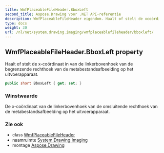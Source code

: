 ```yaml
---
title: WmfPlaceableFileHeader.BboxLeft
second_title: Aspose.Drawing voor .NET API-referentie
description: WmfPlaceableFileHeader eigendom. Haalt of stelt de xcoördinaat in van de linkerbovenhoek van de begrenzende rechthoek van de metabestandsafbeelding op het uitvoerapparaat.
type: docs
weight: 30
url: /nl/net/system.drawing.imaging/wmfplaceablefileheader/bboxleft/
---
```

## WmfPlaceableFileHeader.BboxLeft property

Haalt of stelt de x-coördinaat in van de linkerbovenhoek van de begrenzende rechthoek van de metabestandsafbeelding op het uitvoerapparaat.

```csharp
public short BboxLeft { get; set; }
```

### Winstwaarde

De x-coördinaat van de linkerbovenhoek van de omsluitende rechthoek van de metabestandsafbeelding op het uitvoerapparaat.

### Zie ook

* class [WmfPlaceableFileHeader](../)
* naamruimte [System.Drawing.Imaging](../../wmfplaceablefileheader/)
* montage [Aspose.Drawing](../../../)


